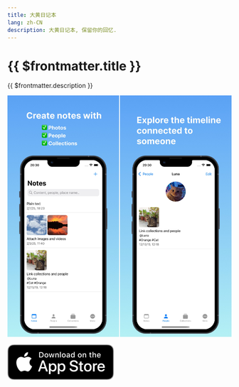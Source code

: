 ```yaml
---
title: 大黄日记本
lang: zh-CN
description: 大黄日记本, 保留你的回忆.
---
```


# {{ $frontmatter.title }}

{{ $frontmatter.description }}

![Screenshots of Big Yellow Diary App](../assets/1df09780605c16eb5d83cc45aabc8772b71a0115bd05c0f55788a7ebc1417d1a.jpeg)  

[![Download on the App Store](../assets/Download_on_the_App_Store_Badge_US-UK_RGB_blk_092917.svg)](https://apps.apple.com/us/app/big-yellow-diary/id6739752316)
